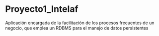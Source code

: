 # Proyecto1_Intelaf
Aplicación encargada de la facilitación de los procesos frecuentes de un negocio, que emplea un RDBMS para el manejo de datos persistentes
